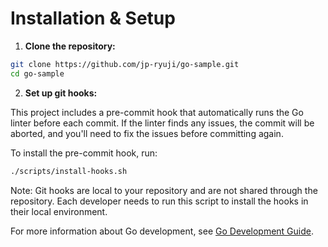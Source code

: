 # Installation & Setup

1. **Clone the repository:**

```bash
git clone https://github.com/jp-ryuji/go-sample.git
cd go-sample
```

2. **Set up git hooks:**

This project includes a pre-commit hook that automatically runs the Go linter before each commit. If the linter finds any issues, the commit will be aborted, and you'll need to fix the issues before committing again.

To install the pre-commit hook, run:

```bash
./scripts/install-hooks.sh
```

Note: Git hooks are local to your repository and are not shared through the repository. Each developer needs to run this script to install the hooks in their local environment.

For more information about Go development, see [Go Development Guide](golang.md).